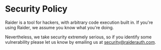 # Security Policy

Raider is a tool for hackers, with arbitrary code execution
built in. If you're using Raider, we assume you know what you're
doing.

Nevertheless, we take security extremely serious, so if you
identify some vulnerability please let us know by emailing us at
security@raiderauth.com.
